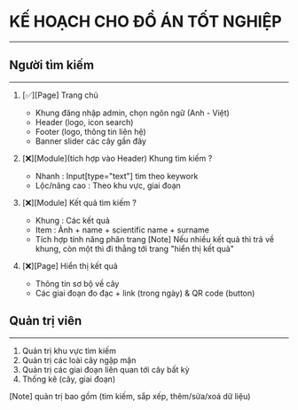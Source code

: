 # KẾ HOẠCH CHO ĐỒ ÁN TỐT NGHIỆP
---

## Người tìm kiếm
---
1. [✅][Page] Trang chủ
    - Khung đăng nhập admin, chọn ngôn ngữ (Anh - Việt)
    - Header (logo, icon search)
    - Footer (logo, thông tin liên hệ)
    - Banner slider các cây gần đây

2. [❌][Module](tích hợp vào Header) Khung tìm kiếm ?
    - Nhanh         : Input[type="text"] tìm theo keywork
    - Lộc/nâng cao  : Theo khu vực, giai đoạn

3. [❌][Module] Kết quả tìm kiếm ?
    - Khung : Các kết quả
    - Item  : Ảnh + name + scientific name + surname
    - Tích hợp tính năng phân trang
[Note] Nếu nhiều kết quả thì trả về khung, còn một thì đi thẳng tới trang "hiển thị kết quả"

4. [❌][Page] Hiển thị kết quả
    - Thông tin sơ bộ về cây
    - Các giai đoạn đo đạc + link (trong ngày) & QR code (button)

## Quản trị viên
---
1. Quản trị khu vực tìm kiếm
2. Quản trị các loài cây ngập mặn
3. Quản trị các giai đoạn liên quan tới cây bất kỳ
4. Thống kê (cây, giai đoạn)

[Note] quản trị bao gồm (tìm kiếm, sắp xếp, thêm/sửa/xoá dữ liệu)